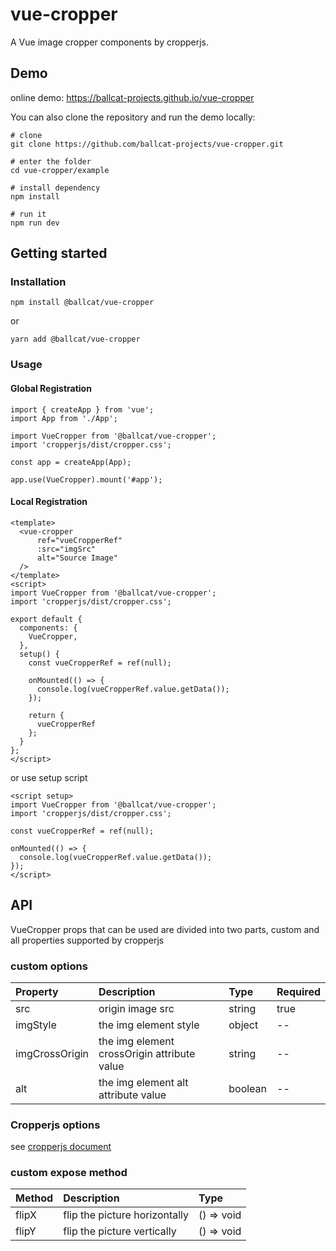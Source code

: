 # vue-cropper

A Vue image cropper components by cropperjs.

## Demo

online demo: https://ballcat-projects.github.io/vue-cropper

You can also clone the repository and run the demo locally:

```shell
# clone
git clone https://github.com/ballcat-projects/vue-cropper.git

# enter the folder
cd vue-cropper/example

# install dependency
npm install

# run it
npm run dev
```

## Getting started

### Installation

```npm
npm install @ballcat/vue-cropper
```
or
```yarn
yarn add @ballcat/vue-cropper
```

### Usage

#### Global Registration

```vue
import { createApp } from 'vue';
import App from './App';

import VueCropper from '@ballcat/vue-cropper';
import 'cropperjs/dist/cropper.css';

const app = createApp(App);

app.use(VueCropper).mount('#app');
```

#### Local Registration

```vue
<template>
  <vue-cropper 
      ref="vueCropperRef"
      :src="imgSrc"
      alt="Source Image"
  />
</template>
<script>
import VueCropper from '@ballcat/vue-cropper';
import 'cropperjs/dist/cropper.css';

export default {
  components: {
    VueCropper,
  },
  setup() {
    const vueCropperRef = ref(null);

    onMounted(() => {
      console.log(vueCropperRef.value.getData());
    });

    return {
      vueCropperRef
    };
  }
};
</script>
```

or use setup script

```vue
<script setup>
import VueCropper from '@ballcat/vue-cropper';
import 'cropperjs/dist/cropper.css';

const vueCropperRef = ref(null);

onMounted(() => {
  console.log(vueCropperRef.value.getData());
});
</script>
```

## API

VueCropper props that can be used are divided into two parts, custom and all properties supported by cropperjs

### custom options

| Property       | Description                                 | Type    | Required |
| :------------- | :------------------------------------------ | :------ | :------- |
| src            | origin image src                            | string  | true     |
| imgStyle       | the img element style                       | object  | --       |
| imgCrossOrigin | the img element crossOrigin attribute value | string  | --       |
| alt            | the img element alt attribute value         | boolean | --       |

### Cropperjs options

see [cropperjs document](https://github.com/fengyuanchen/cropperjs/blob/main/README.md)


### custom expose method

| Method  | Description                   | Type       |
|:--------|:------------------------------|:-----------|
| flipX   | flip the picture horizontally | () => void |
| flipY   | flip the picture vertically   | () => void |

